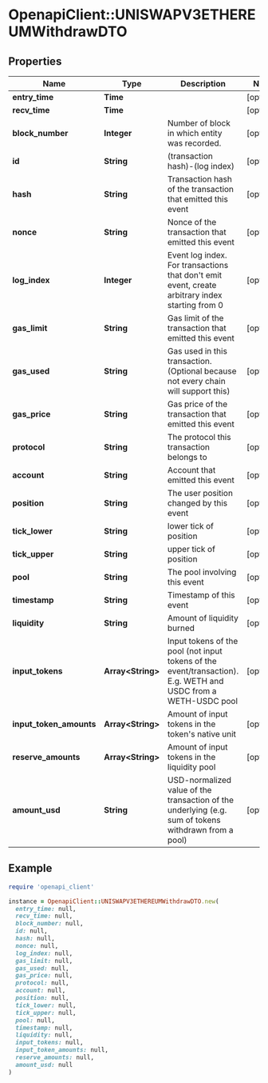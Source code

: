 # OpenapiClient::UNISWAPV3ETHEREUMWithdrawDTO

## Properties

| Name | Type | Description | Notes |
| ---- | ---- | ----------- | ----- |
| **entry_time** | **Time** |  | [optional] |
| **recv_time** | **Time** |  | [optional] |
| **block_number** | **Integer** | Number of block in which entity was recorded. | [optional] |
| **id** | **String** | (transaction hash)-(log index) | [optional] |
| **hash** | **String** | Transaction hash of the transaction that emitted this event | [optional] |
| **nonce** | **String** | Nonce of the transaction that emitted this event | [optional] |
| **log_index** | **Integer** | Event log index. For transactions that don&#39;t emit event, create arbitrary index starting from 0 | [optional] |
| **gas_limit** | **String** | Gas limit of the transaction that emitted this event | [optional] |
| **gas_used** | **String** | Gas used in this transaction. (Optional because not every chain will support this) | [optional] |
| **gas_price** | **String** | Gas price of the transaction that emitted this event | [optional] |
| **protocol** | **String** | The protocol this transaction belongs to | [optional] |
| **account** | **String** | Account that emitted this event | [optional] |
| **position** | **String** | The user position changed by this event | [optional] |
| **tick_lower** | **String** | lower tick of position | [optional] |
| **tick_upper** | **String** | upper tick of position | [optional] |
| **pool** | **String** | The pool involving this event | [optional] |
| **timestamp** | **String** | Timestamp of this event | [optional] |
| **liquidity** | **String** | Amount of liquidity burned | [optional] |
| **input_tokens** | **Array&lt;String&gt;** | Input tokens of the pool (not input tokens of the event/transaction). E.g. WETH and USDC from a WETH-USDC pool | [optional] |
| **input_token_amounts** | **Array&lt;String&gt;** | Amount of input tokens in the token&#39;s native unit | [optional] |
| **reserve_amounts** | **Array&lt;String&gt;** | Amount of input tokens in the liquidity pool | [optional] |
| **amount_usd** | **String** | USD-normalized value of the transaction of the underlying (e.g. sum of tokens withdrawn from a pool) | [optional] |

## Example

```ruby
require 'openapi_client'

instance = OpenapiClient::UNISWAPV3ETHEREUMWithdrawDTO.new(
  entry_time: null,
  recv_time: null,
  block_number: null,
  id: null,
  hash: null,
  nonce: null,
  log_index: null,
  gas_limit: null,
  gas_used: null,
  gas_price: null,
  protocol: null,
  account: null,
  position: null,
  tick_lower: null,
  tick_upper: null,
  pool: null,
  timestamp: null,
  liquidity: null,
  input_tokens: null,
  input_token_amounts: null,
  reserve_amounts: null,
  amount_usd: null
)
```

